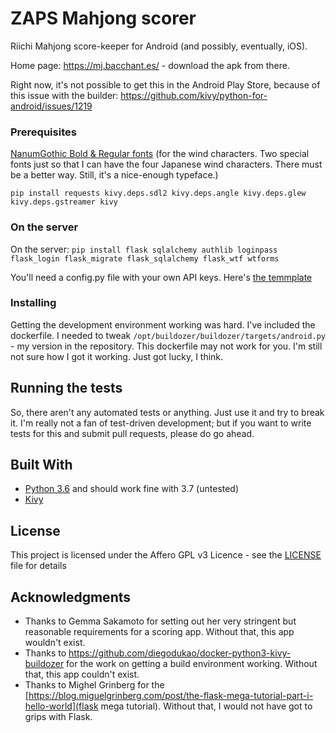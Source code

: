 # ZAPS Mahjong scorer

Riichi Mahjong score-keeper for Android (and possibly, eventually, iOS).

Home page: https://mj.bacchant.es/  - download the apk from there.

Right now, it's not possible to get this in the Android Play Store, because of this issue with the builder: https://github.com/kivy/python-for-android/issues/1219


### Prerequisites

[NanumGothic Bold & Regular fonts](https://fonts.google.com/specimen/Nanum+Gothic) (for the wind characters. Two special fonts just so that I can have the four Japanese wind characters. There must be a better way. Still, it's a nice-enough typeface.)

```
pip install requests kivy.deps.sdl2 kivy.deps.angle kivy.deps.glew kivy.deps.gstreamer kivy
```

### On the server

On the server: `pip install flask sqlalchemy authlib loginpass flask_login flask_migrate flask_sqlalchemy flask_wtf wtforms`

You'll need a config.py file with your own API keys. Here's [the temmplate](https://github.com/authlib/loginpass/blob/master/flask_example/config.py)

### Installing

Getting the development environment working was hard. I've included the dockerfile. I needed to tweak 
`/opt/buildozer/buildozer/targets/android.py` - my version in the repository. This dockerfile may not work for you. I'm still not sure how I got it working. Just got lucky, I think.


## Running the tests

So, there aren't any automated tests or anything. Just use it and try to break it. I'm really not a fan of test-driven development; but if you want to write tests for this and submit pull requests, please do go ahead.


## Built With

* [Python 3.6](https://python.org/) and should work fine with 3.7 (untested)
* [Kivy](https://kivy.org/)


## License

This project is licensed under the Affero GPL v3 Licence - see the [LICENSE](LICENSE) file for details


## Acknowledgments

* Thanks to Gemma Sakamoto for setting out her very stringent but reasonable requirements for a scoring app. Without that, this app wouldn't exist.
* Thanks to https://github.com/diegodukao/docker-python3-kivy-buildozer for the work on getting a build environment working. Without that, this app couldn't exist.
* Thanks to Mighel Grinberg for the [https://blog.miguelgrinberg.com/post/the-flask-mega-tutorial-part-i-hello-world](flask mega tutorial). Without that, I would not have got to grips with Flask.